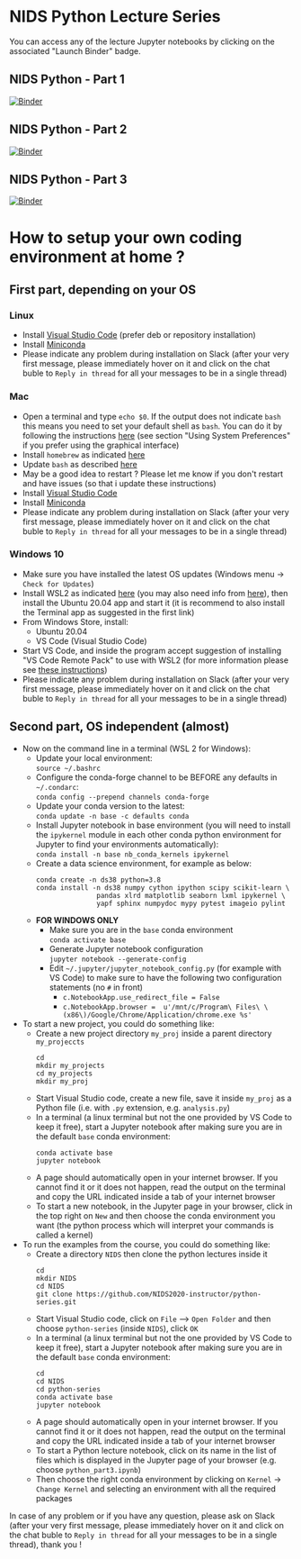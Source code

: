 # NIDS Python Lecture Series

You can access any of the lecture Jupyter notebooks by clicking on the associated "Launch Binder" badge.

## NIDS Python - Part 1

[![Binder](https://mybinder.org/badge_logo.svg)](https://mybinder.org/v2/gh/NIDS2020-instructor/python-series/HEAD?filepath=python_part1.ipynb)

## NIDS Python - Part 2

[![Binder](https://mybinder.org/badge_logo.svg)](https://mybinder.org/v2/gh/NIDS2020-instructor/python-series/HEAD?filepath=python_part2.ipynb)

## NIDS Python - Part 3

[![Binder](https://mybinder.org/badge_logo.svg)](https://mybinder.org/v2/gh/NIDS2020-instructor/python-series/HEAD?filepath=python_part3.ipynb)

# How to setup your own coding environment at home ?

## First part, depending on your OS

### Linux

* Install [Visual Studio Code](https://code.visualstudio.com/docs/setup/linux) (prefer deb or repository installation)
* Install [Miniconda](https://docs.conda.io/projects/conda/en/latest/user-guide/install/linux.html)
* Please indicate any problem during installation on Slack (after your very first message, please immediately hover on it and click on the chat buble to `Reply in thread` for  all your messages to be in a single thread)

### Mac
* Open a terminal and type `echo $0`. If the output does not indicate `bash` this means you need to set your default shell as `bash`. You can do it by following the instructions [here](https://www.howtogeek.com/444596/how-to-change-the-default-shell-to-bash-in-macos-catalina/#:~:text=From%20System%20Preferences&text=Hold%20the%20Ctrl%20key%2C%20click,OK%E2%80%9D%20to%20save%20your%20changes.) (see section "Using System Preferences" if you prefer using the graphical interface)
* Install `homebrew` as indicated [here](https://brew.sh/)
* Update `bash` as described [here](https://itnext.io/upgrading-bash-on-macos-7138bd1066ba)
* May be a good idea to restart ? Please let me know if you don't restart and have issues (so that i update these instructions)
* Install [Visual Studio Code](https://code.visualstudio.com/docs/setup/mac)
* Install [Miniconda](https://docs.conda.io/projects/conda/en/latest/user-guide/install/macos.html)
* Please indicate any problem during installation on Slack (after your very first message, please immediately hover on it and click on the chat buble to `Reply in thread` for  all your messages to be in a single thread)

### Windows 10
* Make sure you have installed the latest OS updates (Windows menu -> `Check for Updates`)
* Install WSL2 as indicated [here](https://docs.microsoft.com/en-us/windows/wsl/install-win10) (you may also need info from [here](https://codefellows.github.io/setup-guide/windows/)), then install the Ubuntu 20.04 app and start it (it is recommend to also install the Terminal app as suggested in the first link)
* From Windows Store, install:
  * Ubuntu 20.04 
  * VS Code (Visual Studio Code)
* Start VS Code, and inside the program accept suggestion of installing "VS Code Remote Pack" to use with WSL2 (for more information please see [these instructions](https://code.visualstudio.com/docs/remote/wsl))
* Please indicate any problem during installation on Slack (after your very first message, please immediately hover on it and click on the chat buble to `Reply in thread` for  all your messages to be in a single thread)

## Second part, OS independent (almost)

* Now on the command line in a terminal (WSL 2 for Windows):
  * Update your local environment:  
  `source ~/.bashrc`
  * Configure the conda-forge channel to be BEFORE any defaults in `~/.condarc`:  
  `conda config --prepend channels conda-forge`
  * Update your conda version to the latest:  
  `conda update -n base -c defaults conda`
  * Install Jupyter notebook in base environment (you will need to install the `ipykernel` module in each other conda python environment for Jupyter to find your environments automatically):  
  `conda install -n base nb_conda_kernels ipykernel`
  * Create a data science environment, for example as below:  
    ```
    conda create -n ds38 python=3.8
    conda install -n ds38 numpy cython ipython scipy scikit-learn \
                   pandas xlrd matplotlib seaborn lxml ipykernel \
                   yapf sphinx numpydoc mypy pytest imageio pylint
    ```
  * **FOR WINDOWS ONLY**
    * Make sure you are in the `base` conda environment  
    `conda activate base`
    * Generate Jupyter notebook configuration  
    `jupyter notebook --generate-config`
    * Edit `~/.jupyter/jupyter_notebook_config.py` (for example with VS Code) to make sure to have the following two configuration statements (no `#` in front)  
      * `c.NotebookApp.use_redirect_file = False`
      * `c.NotebookApp.browser =  u'/mnt/c/Program\ Files\ \(x86\)/Google/Chrome/Application/chrome.exe %s'`
* To start a new project, you could do something like:
  * Create a new project directory `my_proj` inside a parent directory `my_projeccts`
    ```
    cd
    mkdir my_projects
    cd my_projects
    mkdir my_proj
    ```
  * Start Visual Studio code, create a new file, save it inside `my_proj` as a Python file (i.e. with `.py` extension, e.g. `analysis.py`)
  * In a terminal (a linux terminal but not the one provided by VS Code to keep it free), start a Jupyter notebook after making sure you are in the default `base` conda environment:
    ```
    conda activate base
    jupyter notebook
    ```
  * A page should automatically open in your internet browser. If you cannot find it or it does not happen, read the output on the terminal and copy the URL indicated inside a tab of your internet browser
  * To start a new notebook, in the Jupyter page in your browser, click in the top right on `New` and then choose the conda environment you want (the python process which will interpret your commands is called a kernel)
* To run the examples from the course, you could do something like:
  * Create a directory `NIDS` then clone the python lectures inside it
    ```
    cd
    mkdir NIDS
    cd NIDS
    git clone https://github.com/NIDS2020-instructor/python-series.git
    ```
  * Start Visual Studio code, click on `File` --> `Open Folder` and then choose `python-series` (inside `NIDS`), click `OK`
  * In a terminal (a linux terminal but not the one provided by VS Code to keep it free), start a Jupyter notebook after making sure you are in the default `base` conda environment:
    ```
    cd
    cd NIDS
    cd python-series
    conda activate base
    jupyter notebook
    ```
  * A page should automatically open in your internet browser. If you cannot find it or it does not happen, read the output on the terminal and copy the URL indicated inside a tab of your internet browser
  * To start a Python lecture notebook, click on its name in the list of files which is displayed in the Jupyter page of your browser (e.g. choose `python_part3.ipynb`)
  * Then choose the right conda environment by clicking on `Kernel` -> `Change Kernel` and selecting an environment with all the required packages 

In case of any problem or if you have any question, please ask on Slack (after your very first message, please immediately hover on it and click on the chat buble to `Reply in thread` for  all your messages to be in a single thread), thank you !